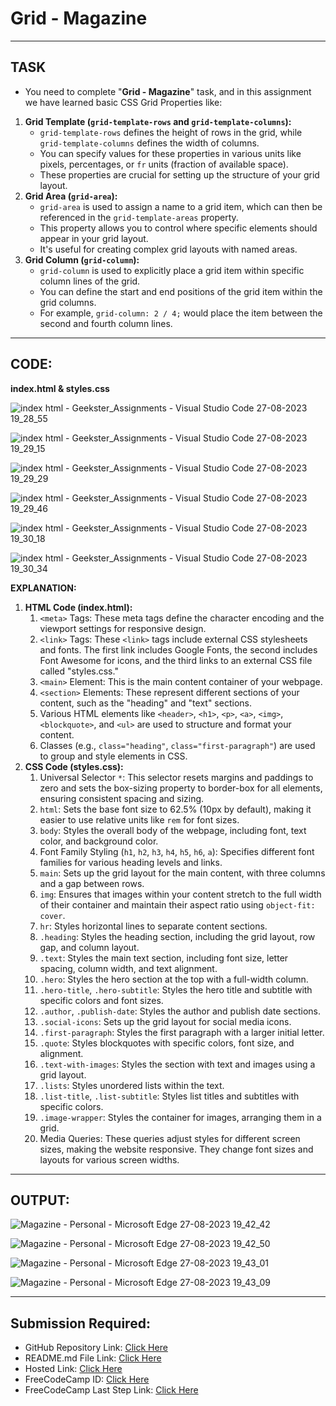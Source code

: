 # Grid - Magazine
---
## TASK 
- You need to complete "**Grid - Magazine**" task, and in this assignment we have learned basic CSS Grid Properties like:
1. **Grid Template (`grid-template-rows` and `grid-template-columns`):**
    - `grid-template-rows` defines the height of rows in the grid, while `grid-template-columns` defines the width of columns.
    - You can specify values for these properties in various units like pixels, percentages, or `fr` units (fraction of available space).
    - These properties are crucial for setting up the structure of your grid layout.
2. **Grid Area (`grid-area`):**
    - `grid-area` is used to assign a name to a grid item, which can then be referenced in the `grid-template-areas` property.
    - This property allows you to control where specific elements should appear in your grid layout.
    - It's useful for creating complex grid layouts with named areas.
3. **Grid Column (`grid-column`):**
    - `grid-column` is used to explicitly place a grid item within specific column lines of the grid.
    - You can define the start and end positions of the grid item within the grid columns.
    - For example, `grid-column: 2 / 4;` would place the item between the second and fourth column lines.
---
## CODE:

**index.html & styles.css**

![index html - Geekster_Assignments - Visual Studio Code 27-08-2023 19_28_55](https://github.com/Abhishek-Sharma-007/Geekster_Assignments/assets/84591804/f4bf7f93-5518-411e-8ee0-1d65bc611f42)

![index html - Geekster_Assignments - Visual Studio Code 27-08-2023 19_29_15](https://github.com/Abhishek-Sharma-007/Geekster_Assignments/assets/84591804/7a1c64f9-e834-4311-9539-886e2a777126)

![index html - Geekster_Assignments - Visual Studio Code 27-08-2023 19_29_29](https://github.com/Abhishek-Sharma-007/Geekster_Assignments/assets/84591804/e561cc93-8e71-4c92-aff3-7cd2a59a0ba3)

![index html - Geekster_Assignments - Visual Studio Code 27-08-2023 19_29_46](https://github.com/Abhishek-Sharma-007/Geekster_Assignments/assets/84591804/f6a39490-ae48-459d-8d37-b096c38f4297)

![index html - Geekster_Assignments - Visual Studio Code 27-08-2023 19_30_18](https://github.com/Abhishek-Sharma-007/Geekster_Assignments/assets/84591804/ab8c29fc-4d34-4f50-a935-eee1169c6ccb)

![index html - Geekster_Assignments - Visual Studio Code 27-08-2023 19_30_34](https://github.com/Abhishek-Sharma-007/Geekster_Assignments/assets/84591804/d178ebf9-ee92-4577-b023-1d1425c1a8a3)

**EXPLANATION:**
1. **HTML Code (index.html):**
    1. `<meta>` Tags: These meta tags define the character encoding and the viewport settings for responsive design.
    2. `<link>` Tags: These `<link>` tags include external CSS stylesheets and fonts. The first link includes Google Fonts, the second includes Font Awesome for icons, and the third links to an external CSS file called "styles.css."
    3. `<main>` Element: This is the main content container of your webpage.
    4. `<section>` Elements: These represent different sections of your content, such as the "heading" and "text" sections.
    5. Various HTML elements like `<header>`, `<h1>`, `<p>`, `<a>`, `<img>`, `<blockquote>`, and `<ul>` are used to structure and format your content.
    6. Classes (e.g., `class="heading"`, `class="first-paragraph"`) are used to group and style elements in CSS.
2. **CSS Code (styles.css):**
    1. Universal Selector `*`: This selector resets margins and paddings to zero and sets the box-sizing property to border-box for all elements, ensuring consistent spacing and sizing.
    2. `html`: Sets the base font size to 62.5% (10px by default), making it easier to use relative units like `rem` for font sizes.
    3. `body`: Styles the overall body of the webpage, including font, text color, and background color.
    4. Font Family Styling (`h1`, `h2`, `h3`, `h4`, `h5`, `h6`, `a`): Specifies different font families for various heading levels and links.
    5. `main`: Sets up the grid layout for the main content, with three columns and a gap between rows.
    6. `img`: Ensures that images within your content stretch to the full width of their container and maintain their aspect ratio using `object-fit: cover`.
    7. `hr`: Styles horizontal lines to separate content sections.
    8. `.heading`: Styles the heading section, including the grid layout, row gap, and column layout.
    9. `.text`: Styles the main text section, including font size, letter spacing, column width, and text alignment.
    10. `.hero`: Styles the hero section at the top with a full-width column.
    11. `.hero-title`, `.hero-subtitle`: Styles the hero title and subtitle with specific colors and font sizes.
    12. `.author`, `.publish-date`: Styles the author and publish date sections.
    13. `.social-icons`: Sets up the grid layout for social media icons.
    14. `.first-paragraph`: Styles the first paragraph with a larger initial letter.
    15. `.quote`: Styles blockquotes with specific colors, font size, and alignment.
    16. `.text-with-images`: Styles the section with text and images using a grid layout.
    17. `.lists`: Styles unordered lists within the text.
    18. `.list-title`, `.list-subtitle`: Styles list titles and subtitles with specific colors.
    19. `.image-wrapper`: Styles the container for images, arranging them in a grid.
    20. Media Queries: These queries adjust styles for different screen sizes, making the website responsive. They change font sizes and layouts for various screen widths.

---
## OUTPUT:

![Magazine - Personal - Microsoft​ Edge 27-08-2023 19_42_42](https://github.com/Abhishek-Sharma-007/Geekster_Assignments/assets/84591804/56d12369-f472-40e4-b30d-9657d561ad04)

![Magazine - Personal - Microsoft​ Edge 27-08-2023 19_42_50](https://github.com/Abhishek-Sharma-007/Geekster_Assignments/assets/84591804/35913743-c2b0-409c-b9a5-94e40ce99ddd)

![Magazine - Personal - Microsoft​ Edge 27-08-2023 19_43_01](https://github.com/Abhishek-Sharma-007/Geekster_Assignments/assets/84591804/17eb92dc-e021-4629-ac3a-5ae29e1a9041)

![Magazine - Personal - Microsoft​ Edge 27-08-2023 19_43_09](https://github.com/Abhishek-Sharma-007/Geekster_Assignments/assets/84591804/366fb61e-3157-4fdf-9889-d586dee8a34a)

---
## Submission Required:
- GitHub Repository Link: [Click Here](https://github.com/Abhishek-Sharma-007/Geekster_Assignments/tree/master/47_Grid-Magazine)
- README.md File Link: [Click Here](https://github.com/Abhishek-Sharma-007/Geekster_Assignments/blob/master/47_Grid-Magazine/README.md)
- Hosted Link: [Click Here](https://abhishek-sharma-007.github.io/Geekster_Assignments/47_Grid-Magazine/index.html)
- FreeCodeCamp ID: [Click Here](https://www.freecodecamp.org/Abhishek_77)
- FreeCodeCamp Last Step Link: [Click Here](https://www.freecodecamp.org/learn/2022/responsive-web-design/learn-css-grid-by-building-a-magazine/step-80)
